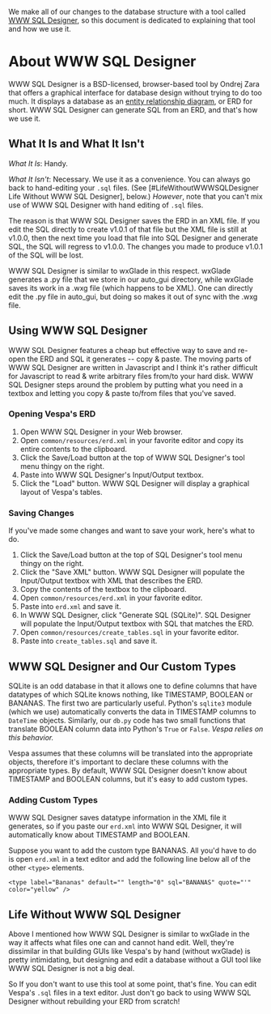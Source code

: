 We make all of our changes to the database structure with a tool called
[WWW SQL Designer](http://ondras.zarovi.cz/sql/demo/), so this document is 
dedicated to explaining that tool and how we use it.

# About WWW SQL Designer
WWW SQL Designer is a BSD-licensed, browser-based 
tool by Ondrej Zara that offers a graphical 
interface for database design without trying to do too much. It displays
a database as an 
[entity relationship diagram](http://en.wikipedia.org/wiki/Entity-relationship_model), 
or ERD for short. WWW SQL 
Designer can generate SQL from an ERD, and that's how we use it.


## What It Is and What It Isn't
*What It Is*: Handy.

*What It Isn't*: Necessary. We use it as a convenience. You can always
go back to hand-editing your `.sql` files. (See 
[#LifeWithoutWWWSQLDesigner Life Without WWW SQL Designer],
below.) _However_, note that you can't
mix use of WWW SQL Designer with hand editing of `.sql` files. 

The reason is that WWW SQL Designer saves the ERD in an XML
file. If you edit the SQL directly to create v1.0.1 of that file but the XML
file is still at v1.0.0, then the next time you load that file into SQL
Designer and generate SQL, the SQL will regress to v1.0.0. The changes you
made to produce v1.0.1 of the SQL will be lost.

WWW SQL Designer is similar to wxGlade in this respect. wxGlade generates a
.py file that we store in our auto_gui directory, while wxGlade saves its work
in a .wxg file (which happens to be XML). One can directly edit the .py file
in auto_gui, but doing so makes it out of sync with the .wxg file.

## Using WWW SQL Designer
WWW SQL Designer features a cheap but effective way to save and re-open the
ERD and SQL it generates -- copy & paste. The moving parts of WWW SQL Designer
are written in Javascript and I think it's rather difficult for Javascript to
read & write arbitrary files from/to your hard disk. WWW SQL Designer steps
around the problem by putting what you need in a textbox and letting you copy
& paste to/from files that you've saved.

### Opening Vespa's ERD
1. Open WWW SQL Designer in your Web browser.
1. Open `common/resources/erd.xml` in your favorite editor and copy its   
 entire contents to the clipboard.
1. Click the Save/Load button at the top of WWW SQL Designer's tool menu thingy
 on the right.
1. Paste into WWW SQL Designer's Input/Output textbox.
1. Click the "Load" button. WWW SQL Designer will display a graphical layout
 of Vespa's tables.

### Saving Changes
If you've made some changes and want to save your work, here's what to do.

1. Click the Save/Load button at the top of SQL Designer's tool menu thingy
   on the right.
1. Click the "Save XML" button. WWW SQL Designer will populate the Input/Output 
   textbox with XML that describes the ERD.
1. Copy the contents of the textbox to the clipboard.
1. Open `common/resources/erd.xml` in your favorite editor.
1. Paste into `erd.xml` and save it.
1. In WWW SQL Designer, click "Generate SQL (SQLite)". SQL Designer will populate
   the Input/Output textbox with SQL that matches the ERD.
1. Open `common/resources/create_tables.sql` in your favorite editor.
1. Paste into `create_tables.sql` and save it.


## WWW SQL Designer and Our Custom Types
SQLite is an odd database in that it allows one to define columns that have datatypes
of which SQLite knows nothing, like TIMESTAMP, BOOLEAN or BANANAS. The first
two are particularly useful. Python's `sqlite3` module (which we use) 
automatically converts the data in TIMESTAMP columns to `DateTime` objects.
Similarly, our `db.py` code has two small functions that translate BOOLEAN
column data into Python's `True` or `False`. *Vespa relies on this behavior.*

Vespa assumes that these columns will be translated into the appropriate 
objects, therefore it's important
to declare these columns with the appropriate types. By default, 
WWW SQL Designer doesn't know about TIMESTAMP and BOOLEAN columns, but it's
easy to add custom types.

### Adding Custom Types
WWW SQL Designer saves datatype information in the XML file it generates, so
if you paste our `erd.xml` into WWW SQL Designer, it will automatically know
about TIMESTAMP and BOOLEAN.

Suppose you want to add the custom type BANANAS. All you'd have to do is 
open `erd.xml` in a text editor and add the following line below all of 
the other `<type>` elements.

```
<type label="Bananas" default="" length="0" sql="BANANAS" quote="'" color="yellow" />
```


## Life Without WWW SQL Designer

Above I mentioned how 
WWW SQL Designer is similar to wxGlade in the way it affects what files one
can and cannot hand edit. Well, they're dissimilar in that building GUIs
like Vespa's by hand (without wxGlade) is pretty intimidating, but 
designing and edit a database without a GUI tool like WWW SQL Designer is 
not a big deal. 

So If you don't want to use this tool at some point, that's 
fine. You can edit Vespa's `.sql` files in a text editor. Just don't go back 
to using WWW SQL Designer without rebuilding your ERD from scratch!



